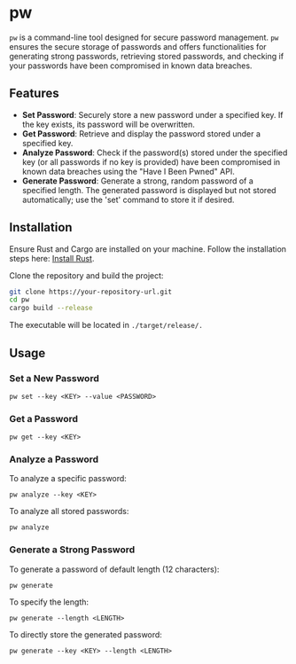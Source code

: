 # pw

`pw` is a command-line tool designed for secure password management. `pw` ensures the secure storage of passwords and offers functionalities for generating strong passwords, retrieving stored passwords, and checking if your passwords have been compromised in known data breaches.

## Features

- **Set Password**: Securely store a new password under a specified key. If the key exists, its password will be overwritten.
- **Get Password**: Retrieve and display the password stored under a specified key.
- **Analyze Password**: Check if the password(s) stored under the specified key (or all passwords if no key is provided) have been compromised in known data breaches using the "Have I Been Pwned" API.
- **Generate Password**: Generate a strong, random password of a specified length. The generated password is displayed but not stored automatically; use the 'set' command to store it if desired.

## Installation

Ensure Rust and Cargo are installed on your machine. Follow the installation steps here: [Install Rust](https://www.rust-lang.org/tools/install).

Clone the repository and build the project:

```bash
git clone https://your-repository-url.git
cd pw
cargo build --release
```

The executable will be located in `./target/release/.`

## Usage

### Set a New Password

```
pw set --key <KEY> --value <PASSWORD>
```

### Get a Password

```
pw get --key <KEY>
```

### Analyze a Password

To analyze a specific password:

```
pw analyze --key <KEY>
```

To analyze all stored passwords:

```
pw analyze
```

### Generate a Strong Password

To generate a password of default length (12 characters):

```
pw generate
```

To specify the length:

```
pw generate --length <LENGTH>
```

To directly store the generated password:

```
pw generate --key <KEY> --length <LENGTH>
```
